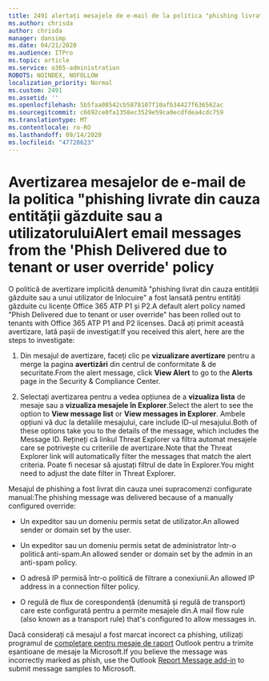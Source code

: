 ```yaml
---
title: 2491 alertați mesajele de e-mail de la politica "phishing livrate din cauza entității găzduite sau a utilizatorului"
ms.author: chrisda
author: chrisda
manager: dansimp
ms.date: 04/21/2020
ms.audience: ITPro
ms.topic: article
ms.service: o365-administration
ROBOTS: NOINDEX, NOFOLLOW
localization_priority: Normal
ms.custom: 2491
ms.assetid: ''
ms.openlocfilehash: 5b5faa08542cb5878107f10afb34427f636562ac
ms.sourcegitcommit: c6692ce0fa1358ec3529e59ca0ecdfdea4cdc759
ms.translationtype: MT
ms.contentlocale: ro-RO
ms.lasthandoff: 09/14/2020
ms.locfileid: "47728623"
---
```

# <a name="alert-email-messages-from-the-phish-delivered-due-to-tenant-or-user-override-policy"></a><span data-ttu-id="188ac-102">Avertizarea mesajelor de e-mail de la politica "phishing livrate din cauza entității găzduite sau a utilizatorului</span><span class="sxs-lookup"><span data-stu-id="188ac-102">Alert email messages from the 'Phish Delivered due to tenant or user override' policy</span></span>

<span data-ttu-id="188ac-103">O politică de avertizare implicită denumită "phishing livrat din cauza entității găzduite sau a unui utilizator de înlocuire" a fost lansată pentru entități găzduite cu licențe Office 365 ATP P1 și P2.</span><span class="sxs-lookup"><span data-stu-id="188ac-103">A default alert policy named "Phish Delivered due to tenant or user override" has been rolled out to tenants with Office 365 ATP P1 and P2 licenses.</span></span> <span data-ttu-id="188ac-104">Dacă ați primit această avertizare, Iată pașii de investigat:</span><span class="sxs-lookup"><span data-stu-id="188ac-104">If you received this alert, here are the steps to investigate:</span></span>

1. <span data-ttu-id="188ac-105">Din mesajul de avertizare, faceți clic pe **vizualizare avertizare** pentru a merge la pagina **avertizări** din centrul de conformitate & de securitate.</span><span class="sxs-lookup"><span data-stu-id="188ac-105">From the alert message, click **View Alert** to go to the **Alerts** page in the Security & Compliance Center.</span></span>

2. <span data-ttu-id="188ac-106">Selectați avertizarea pentru a vedea opțiunea de a **vizualiza lista** de mesaje sau a **vizualiza mesajele în Explorer**.</span><span class="sxs-lookup"><span data-stu-id="188ac-106">Select the alert to see the option to **View message list** or **View messages in Explorer**.</span></span> <span data-ttu-id="188ac-107">Ambele opțiuni vă duc la detaliile mesajului, care include ID-ul mesajului.</span><span class="sxs-lookup"><span data-stu-id="188ac-107">Both of these options take you to the details of the message, which includes the Message ID.</span></span> <span data-ttu-id="188ac-108">Rețineți că linkul Threat Explorer va filtra automat mesajele care se potrivește cu criteriile de avertizare.</span><span class="sxs-lookup"><span data-stu-id="188ac-108">Note that the Threat Explorer link will automatically filter the messages that match the alert criteria.</span></span> <span data-ttu-id="188ac-109">Poate fi necesar să ajustați filtrul de date în Explorer.</span><span class="sxs-lookup"><span data-stu-id="188ac-109">You might need to adjust the date filter in Threat Explorer.</span></span>

<span data-ttu-id="188ac-110">Mesajul de phishing a fost livrat din cauza unei supracomenzi configurate manual:</span><span class="sxs-lookup"><span data-stu-id="188ac-110">The phishing message was delivered because of a manually configured override:</span></span>

- <span data-ttu-id="188ac-111">Un expeditor sau un domeniu permis setat de utilizator.</span><span class="sxs-lookup"><span data-stu-id="188ac-111">An allowed sender or domain set by the user.</span></span>

- <span data-ttu-id="188ac-112">Un expeditor sau un domeniu permis setat de administrator într-o politică anti-spam.</span><span class="sxs-lookup"><span data-stu-id="188ac-112">An allowed sender or domain set by the admin in an anti-spam policy.</span></span>

- <span data-ttu-id="188ac-113">O adresă IP permisă într-o politică de filtrare a conexiunii.</span><span class="sxs-lookup"><span data-stu-id="188ac-113">An allowed IP address in a connection filter policy.</span></span>

- <span data-ttu-id="188ac-114">O regulă de flux de corespondență (denumită și regulă de transport) care este configurată pentru a permite mesajele din.</span><span class="sxs-lookup"><span data-stu-id="188ac-114">A mail flow rule (also known as a transport rule) that's configured to allow messages in.</span></span>

<span data-ttu-id="188ac-115">Dacă considerați că mesajul a fost marcat incorect ca phishing, utilizați programul de [completare pentru mesaje de raport](https://support.office.com/article/b5caa9f1-cdf3-4443-af8c-ff724ea719d2) Outlook pentru a trimite eșantioane de mesaje la Microsoft.</span><span class="sxs-lookup"><span data-stu-id="188ac-115">If you believe the message was incorrectly marked as phish, use the Outlook [Report Message add-in](https://support.office.com/article/b5caa9f1-cdf3-4443-af8c-ff724ea719d2) to submit message samples to Microsoft.</span></span>
